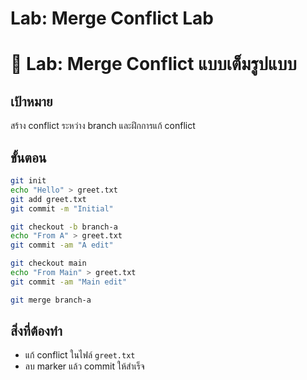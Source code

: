# Lab: Merge Conflict Lab


# 🔀 Lab: Merge Conflict แบบเต็มรูปแบบ

## เป้าหมาย
สร้าง conflict ระหว่าง branch และฝึกการแก้ conflict

## ขั้นตอน
```bash
git init
echo "Hello" > greet.txt
git add greet.txt
git commit -m "Initial"

git checkout -b branch-a
echo "From A" > greet.txt
git commit -am "A edit"

git checkout main
echo "From Main" > greet.txt
git commit -am "Main edit"

git merge branch-a
```

## สิ่งที่ต้องทำ
- แก้ conflict ในไฟล์ `greet.txt`
- ลบ marker แล้ว commit ให้สำเร็จ
